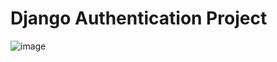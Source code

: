 ﻿# Django Authentication Project
![image](https://github.com/user-attachments/assets/b767ca52-bace-451d-aecd-61c2587cd7b7)
